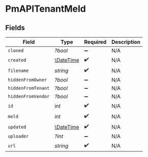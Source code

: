 # PmAPITenantMeld


## Fields

| Field                                                         | Type                                                          | Required                                                      | Description                                                   |
| ------------------------------------------------------------- | ------------------------------------------------------------- | ------------------------------------------------------------- | ------------------------------------------------------------- |
| `cloned`                                                      | *?bool*                                                       | :heavy_minus_sign:                                            | N/A                                                           |
| `created`                                                     | [\DateTime](https://www.php.net/manual/en/class.datetime.php) | :heavy_check_mark:                                            | N/A                                                           |
| `filename`                                                    | *string*                                                      | :heavy_check_mark:                                            | N/A                                                           |
| `hiddenFromOwner`                                             | *?bool*                                                       | :heavy_minus_sign:                                            | N/A                                                           |
| `hiddenFromTenant`                                            | *?bool*                                                       | :heavy_minus_sign:                                            | N/A                                                           |
| `hiddenFromVendor`                                            | *?bool*                                                       | :heavy_minus_sign:                                            | N/A                                                           |
| `id`                                                          | *int*                                                         | :heavy_check_mark:                                            | N/A                                                           |
| `meld`                                                        | *int*                                                         | :heavy_check_mark:                                            | N/A                                                           |
| `updated`                                                     | [\DateTime](https://www.php.net/manual/en/class.datetime.php) | :heavy_check_mark:                                            | N/A                                                           |
| `uploader`                                                    | *?int*                                                        | :heavy_minus_sign:                                            | N/A                                                           |
| `url`                                                         | *string*                                                      | :heavy_check_mark:                                            | N/A                                                           |